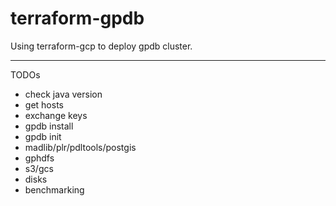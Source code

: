 # terraform-gpdb
Using terraform-gcp to deploy gpdb cluster.

---
TODOs
 - check java version
 - get hosts
 - exchange keys
 - gpdb install
 - gpdb init
 - madlib/plr/pdltools/postgis
 - gphdfs
 - s3/gcs
 - disks
 - benchmarking
